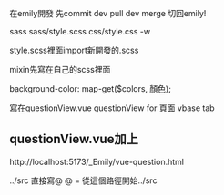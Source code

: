 <!-- git順序 -->
在emily開發
先commit
dev pull
dev merge
切回emily!

sass sass/style.scss css/style.css -w
<!-- 如果被關掉只要下watch指令就好 -->

style.scss裡面import新開發的.scss

mixin先寫在自己的scss裡面

background-color: map-get($colors, 顏色);


寫在questionView.vue
questionView for  頁面
vbase tab

questionView.vue加上
<template>
    <banner></banner>
</template>
-----------------------------
<script setup>
    import Banner from "../components/Banner.vue";
</script>


http://localhost:5173/_Emily/vue-question.html


../src
直接寫@
@ = 從這個路徑開始../src




